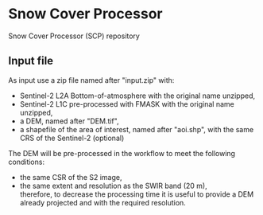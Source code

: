 # Snow Cover Processor
 Snow Cover Processor (SCP) repository
 
 ## Input file  
 As input use a zip file named after "input.zip" with:
 - Sentinel-2 L2A Bottom-of-atmosphere with the original name unzipped,  
 - Sentinel-2 L1C pre-processed with FMASK with the original name unzipped,  
 - a DEM, named after "DEM.tif",  
 - a shapefile of the area of interest, named after "aoi.shp", with the same CRS of the Sentinel-2 (optional)  
  
The DEM will be pre-processed in the workflow to meet the following conditions:  
- the same CSR of the S2 image,  
- the same extent and resolution as the SWIR band (20 m),  
therefore, to decrease the processing time it is useful to provide a DEM already projected and with the required resolution.
